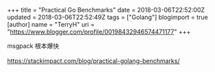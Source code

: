 +++
title = "Practical Go Benchmarks"
date = 2018-03-06T22:52:00Z
updated = 2018-03-06T22:52:49Z
tags = ["Golang"]
blogimport = true 
[author]
	name = "TerryH"
	uri = "https://www.blogger.com/profile/00198432946574471177"
+++

msgpack 根本爆快<br /><br /><a href="https://stackimpact.com/blog/practical-golang-benchmarks/">https://stackimpact.com/blog/practical-golang-benchmarks/</a>
